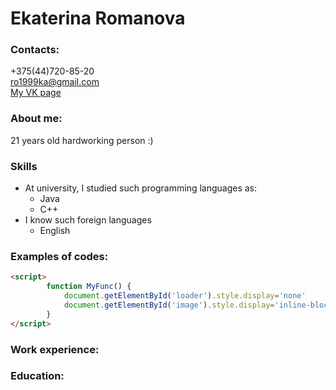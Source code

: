 # Ekaterina Romanova
### Contacts:
+375(44)720-85-20 \
ro1999ka@gmail.com \
[My VK page](https://vk.com/l1l6l) 
### About me:
21 years old hardworking person :)
### Skills
* At university, I studied such programming languages as:
    * Java
    * C++
* I know such foreign languages
    * English
### Examples of codes:
```html
<script>
        function MyFunc() {
            document.getElementById('loader').style.display='none'
            document.getElementById('image').style.display='inline-block'            
        }
</script>
```
### Work experience:
### Education: